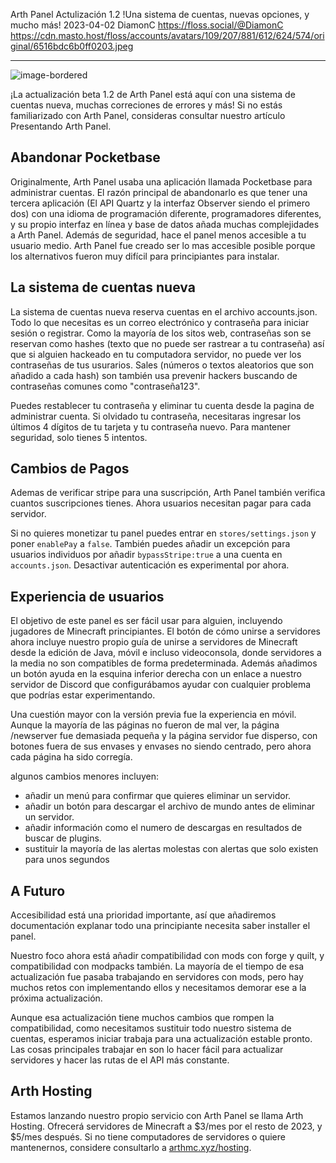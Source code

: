 Arth Panel Actulización 1.2
!Una sistema de cuentas, nuevas opciones, y mucho más!
2023-04-02
DiamonC 
https://floss.social/@DiamonC 
https://cdn.masto.host/floss/accounts/avatars/109/207/881/612/624/574/original/6516bdc6b0ff0203.jpeg

---

![image-bordered](https://i.imgur.com/WQy6vdr.png)

¡La actualización beta 1.2 de Arth Panel está aquí con una sistema de cuentas nueva, muchas correciones de errores y más! Si no estás familiarizado con Arth Panel, consideras consultar nuestro artículo Presentando Arth Panel.

## Abandonar Pocketbase

Originalmente, Arth Panel usaba una aplicación llamada Pocketbase para administrar cuentas. El razón principal de abandonarlo es que tener una tercera aplicación (El API Quartz y la interfaz Observer siendo el primero dos) con una idioma de programación diferente, programadores diferentes, y su propio interfaz en línea y base de datos añada muchas complejidades a Arth Panel.
	Además de seguridad, hace el panel menos accesible a tu usuario medio. Arth Panel fue creado ser lo mas accesible posible porque los alternativos fueron muy difícil para principiantes para instalar.

## La sistema de cuentas nueva
La sistema de cuentas nueva reserva cuentas en el archivo accounts.json. Todo lo que necesitas es un correo electrónico y contraseña para iniciar sesión o registrar. Como la mayoría de los sitos web, contraseñas son se reservan como hashes (texto que no puede ser rastrear a tu contraseña) así que si alguien hackeado en tu computadora servidor, no puede ver los contraseñas de tus usurarios. Sales (números o textos aleatorios que son añadido a cada hash) son también usa prevenir hackers buscando de contraseñas comunes como "contraseña123".

Puedes restablecer tu contraseña y eliminar tu cuenta desde la pagina de administrar cuenta. Si olvidado tu contraseña, necesitaras ingresar los últimos 4 dígitos de tu tarjeta y tu contraseña nuevo. Para mantener seguridad, solo tienes 5 intentos.

## Cambios de Pagos
Ademas de verificar stripe para una suscripción, Arth Panel también verifica cuantos suscripciones tienes. Ahora usuarios necesitan pagar para cada servidor.

Si no quieres monetizar tu panel puedes entrar en `stores/settings.json` y poner `enablePay` a `false`. También puedes añadir un excepción para usuarios individuos por añadir `bypassStripe:true` a una cuenta en `accounts.json`. Desactivar autenticación es experimental por ahora.

## Experiencia de usuarios

El objetivo de este panel es ser fácil usar para alguien, incluyendo jugadores de Minecraft principiantes. El botón de cómo unirse a servidores ahora incluye nuestro propio guía de unirse a servidores de Minecraft desde la edición de Java, móvil e incluso videoconsola, donde servidores a la media no son compatibles de forma predeterminada. Además añadimos un botón ayuda en la esquina inferior derecha con un enlace a nuestro servidor de Discord que configurábamos ayudar con cualquier problema que podrías estar experimentando.

Una cuestión mayor con la versión previa fue la experiencia en móvil. Aunque la mayoría de las páginas no fueron de mal ver, la página /newserver fue demasiada pequeña y la página servidor fue disperso, con botones fuera de sus envases y envases no siendo centrado, pero ahora cada página ha sido corregía.

algunos cambios menores incluyen:  
-  añadir un menú para confirmar que quieres eliminar un servidor. 
-  añadir un botón para descargar el archivo de mundo antes de eliminar un servidor.
-  añadir información como el numero de descargas en resultados de buscar de plugins.
-  sustituir la mayoría de las alertas molestas con alertas que solo existen para unos segundos

## A Futuro
Accesibilidad está una prioridad importante, así que añadiremos documentación explanar todo una principiante necesita saber installer el panel.

Nuestro foco ahora está añadir compatibilidad con mods con forge y quilt, y compatibilidad con modpacks también. La mayoría de el tiempo de esa actualización fue pasaba trabajando en servidores con mods, pero hay muchos retos con implementando ellos y necesitamos demorar ese a la próxima actualización.

Aunque esa actualización tiene muchos cambios que rompen la compatibilidad, como necesitamos sustituir todo nuestro sistema de cuentas, esperamos iniciar trabaja para una actualización estable pronto. Las cosas principales trabajar en son lo hacer fácil para actualizar servidores y hacer las rutas de el API más constante.

## Arth Hosting
Estamos lanzando nuestro propio servicio con Arth Panel se llama Arth Hosting. Ofrecerá servidores de Minecraft a $3/mes por el resto de 2023, y $5/mes después. Si no tiene computadores de servidores o quiere mantenernos, considere consultarlo a [arthmc.xyz/hosting](https://arthmc.xyz/hosting).